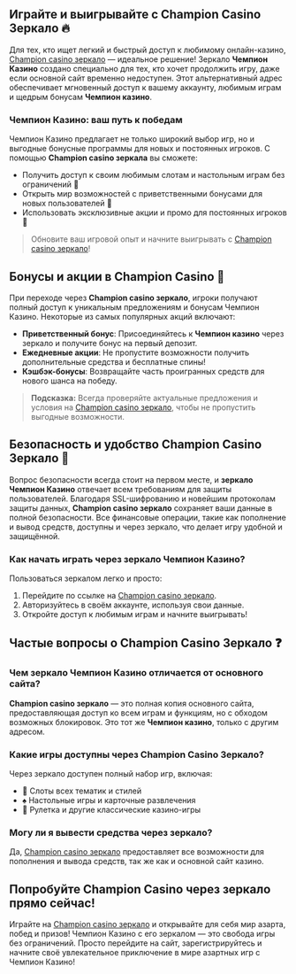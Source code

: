 ## Играйте и выигрывайте с Champion Casino Зеркало 🔥

Для тех, кто ищет легкий и быстрый доступ к любимому онлайн-казино, [Champion casino зеркало](https://champcasino.ink/pobeda/doa-hats?p80412p305331p112c) — идеальное решение! Зеркало **Чемпион Казино** создано специально для тех, кто хочет продолжить игру, даже если основной сайт временно недоступен. Этот альтернативный адрес обеспечивает мгновенный доступ к вашему аккаунту, любимым играм и щедрым бонусам **Чемпион казино**.

### Чемпион Казино: ваш путь к победам

Чемпион Казино предлагает не только широкий выбор игр, но и выгодные бонусные программы для новых и постоянных игроков. С помощью **Champion casino зеркала** вы сможете:

- Получить доступ к своим любимым слотам и настольным играм без ограничений 🎲
- Открыть мир возможностей с приветственными бонусами для новых пользователей 🎁
- Использовать эксклюзивные акции и промо для постоянных игроков 💸

> Обновите ваш игровой опыт и начните выигрывать с [Champion casino зеркало](https://champcasino.ink/pobeda/doa-hats?p80412p305331p112c)!

## Бонусы и акции в Champion Casino 🎁

При переходе через **Champion casino зеркало**, игроки получают полный доступ к уникальным предложениям и бонусам Чемпион Казино. Некоторые из самых популярных акций включают:

- **Приветственный бонус**: Присоединяйтесь к **Чемпион казино** через зеркало и получите бонус на первый депозит.
- **Ежедневные акции**: Не пропустите возможности получить дополнительные средства и бесплатные спины!
- **Кэшбэк-бонусы**: Возвращайте часть проигранных средств для нового шанса на победу.

> **Подсказка:** Всегда проверяйте актуальные предложения и условия на [Champion casino зеркало](https://champcasino.ink/pobeda/doa-hats?p80412p305331p112c), чтобы не пропустить выгодные возможности.

## Безопасность и удобство Champion Casino Зеркало 🔐

Вопрос безопасности всегда стоит на первом месте, и **зеркало Чемпион Казино** отвечает всем требованиям для защиты пользователей. Благодаря SSL-шифрованию и новейшим протоколам защиты данных, **Champion casino зеркало** сохраняет ваши данные в полной безопасности. Все финансовые операции, такие как пополнение и вывод средств, доступны и через зеркало, что делает игру удобной и защищённой.

### Как начать играть через зеркало Чемпион Казино?

Пользоваться зеркалом легко и просто:

1. Перейдите по ссылке на [Champion casino зеркало](https://champcasino.ink/pobeda/doa-hats?p80412p305331p112c).
2. Авторизуйтесь в своём аккаунте, используя свои данные.
3. Откройте доступ к любимым играм и начните выигрывать!

## Частые вопросы о Champion Casino Зеркало ❓

### Чем зеркало Чемпион Казино отличается от основного сайта?

**Champion casino зеркало** — это полная копия основного сайта, предоставляющая доступ ко всем играм и функциям, но с обходом возможных блокировок. Это тот же **Чемпион казино**, только с другим адресом.

### Какие игры доступны через Champion Casino Зеркало?

Через зеркало доступен полный набор игр, включая:

- 🎰 Слоты всех тематик и стилей
- ♠️ Настольные игры и карточные развлечения
- 🎲 Рулетка и другие классические казино-игры

### Могу ли я вывести средства через зеркало?

Да, [Champion casino зеркало](https://champcasino.ink/pobeda/doa-hats?p80412p305331p112c) предоставляет все возможности для пополнения и вывода средств, так же как и основной сайт казино.

## Попробуйте Champion Casino через зеркало прямо сейчас!

Играйте на [Champion casino зеркало](https://champcasino.ink/pobeda/doa-hats?p80412p305331p112c) и открывайте для себя мир азарта, побед и призов! Чемпион Казино с его зеркалом — это свобода игры без ограничений. Просто перейдите на сайт, зарегистрируйтесь и начните своё увлекательное приключение в мире азартных игр с Чемпион Казино!
